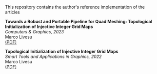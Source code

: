 This repository contains the author's reference implementation of the articles 

**Towards a Robust and Portable Pipeline for Quad Meshing: Topological Initialization of Injective Integer Grid Maps**<br />
*Computers & Graphics, 2023*<br />
Marco Livesu<br />
[(PDF)](http://pers.ge.imati.cnr.it/livesu/papers/Liv23/Liv23.pdf)


**Topological Initialization of Injective Integer Grid Maps**<br />
*Smart Tools and Applications in Graphics, 2022*<br />
Marco Livesu<br />
[(PDF)](http://pers.ge.imati.cnr.it/livesu/papers/Liv22/Liv22.pdf)

